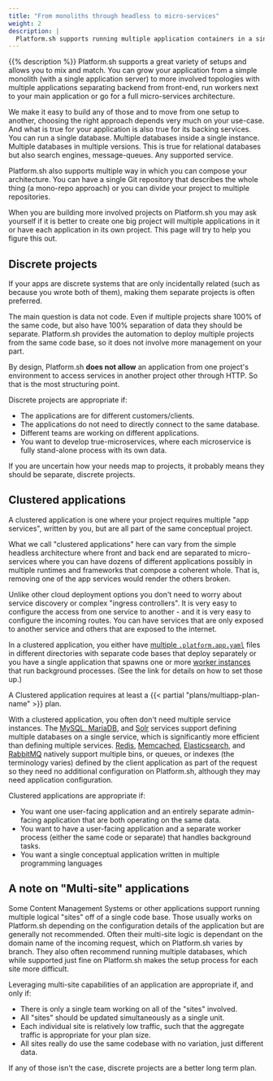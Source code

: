 ```yaml
---
title: "From monoliths through headless to micro-services"
weight: 2
description: |
  Platform.sh supports running multiple application containers in a single environment.
---
```


{{% description %}}
Platform.sh supports a great variety of setups and allows you to mix and match. You can grow your application from a simple monolith (with a single application server) to more involved topologies with multiple applications separating backend from front-end, run workers next to your main application or go for a full micro-services architecture. 

We make it easy to build any of those and to move from one setup to another, choosing the right approach depends very much on your use-case. And what is true for your application is also true for its backing services. You can run a single database. Multiple databases inside a single instance. Multiple databases in multiple versions. This is true for relational databases but also search engines, message-queues. Any supported service.

Platform.sh also supports multiple way in which you can compose your architecture. You can have a single Git repository that describes the whole thing (a mono-repo approach) or you can divide your project to multiple repositories.

When you are building more involved projects on Platform.sh you may ask yourself if it is better to create one big project will multiple applications in it or have each application in its own project. This page will try to help you figure this out.

## Discrete projects

If your apps are discrete systems that are only incidentally related (such as because you wrote both of them), making them separate projects is often preferred. 

The main question is data not code. Even if multiple projects share 100% of the same code, but also have 100% separation of data they should be separate. Platform.sh provides the automation to deploy multiple projects from the same code base, so it does not involve more management on your part.

By design, Platform.sh **does not allow** an application from one project's environment to access services in another project other through HTTP. So that is the most structuring point. 

Discrete projects are appropriate if:

* The applications are for different customers/clients.
* The applications do not need to directly connect to the same database.
* Different teams are working on different applications.
* You want to develop true-microservices, where each microservice is fully stand-alone process with its own data.

If you are uncertain how your needs map to projects, it probably means they should be separate, discrete projects.

## Clustered applications

A clustered application is one where your project requires multiple "app services", written by you, but are all part of the same conceptual project.

What we call "clustered applications" here can vary from the simple headless architecture where front and back end are separated to micro-services where you can have dozens of different applications possibly in multiple runtimes and frameworks that compose a coherent whole. That is, removing one of the app services would render the others broken.

Unlike other cloud deployment options you don't need to worry about service discovery or complex "ingress controllers". It is very easy to configure the access from one service to another - and it is very easy to configure the incoming routes. You can have services that are only exposed to another service and others that are exposed to the internet.

In a clustered application, you either have [multiple `.platform.app.yaml`](../create-apps/multi-app.md) files in different directories with separate code bases that deploy separately or you have a single application that spawns one or more [worker instances](../create-apps/app-reference.md#workers) that run background processes.
(See the link for details on how to set those up.)

A Clustered application requires at least a {{< partial "plans/multiapp-plan-name" >}} plan.

With a clustered application, you often don't need multiple service instances.
The [MySQL, MariaDB](../add-services/mysql/_index.md),
and [Solr](../add-services/solr.md) services support defining multiple databases on a single service,
which is significantly more efficient than defining multiple services.
[Redis](../add-services/redis.md), [Memcached](../add-services/memcached.md),
[Elasticsearch](../add-services/elasticsearch.md), and [RabbitMQ](../add-services/rabbitmq.md)
natively support multiple bins, or queues, or indexes (the terminology varies) defined by the client application
as part of the request so they need no additional configuration on Platform.sh,
although they may need application configuration.

Clustered applications are appropriate if:

* You want one user-facing application and an entirely separate admin-facing application that are both operating on the same data.
* You want to have a user-facing application and a separate worker process (either the same code or separate) that handles background tasks.
* You want a single conceptual application written in multiple programming languages

## A note on "Multi-site" applications

Some Content Management Systems or other applications support running multiple logical "sites" off of a single code base.
Those usually works on Platform.sh depending on the configuration details of the application but are generally not recommended.
Often their multi-site logic is dependant on the domain name of the incoming request, which on Platform.sh varies by branch.
They also often recommend running multiple databases, which while supported just fine on Platform.sh makes the setup process for each site more difficult.

Leveraging multi-site capabilities of an application are appropriate if, and only if:

* There is only a single team working on all of the "sites" involved.
* All "sites" should be updated simultaneously as a single unit.
* Each individual site is relatively low traffic, such that the aggregate traffic is appropriate for your plan size.
* All sites really do use the same codebase with no variation, just different data.

If any of those isn't the case, discrete projects are a better long term plan.
